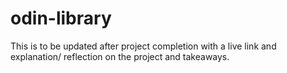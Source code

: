 # odin-library
This is to be updated after project completion with a live link and explanation/ reflection on the project and takeaways.
